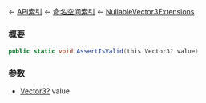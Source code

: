 ← [API索引](Api-Index) ← [命名空间索引](Namespace-Index) ← [NullableVector3Extensions](VRageMath.NullableVector3Extensions)

### 概要

```csharp
public static void AssertIsValid(this Vector3? value)
```

### 参数

* [Vector3?](https://docs.microsoft.com/en-us/dotnet/api/System.Nullable-1?view=netframework-4.6) value
